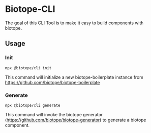 # Biotope-CLI
The goal of this CLI Tool is to make it easy to build components with biotope.

## Usage
### Init
```
npx @biotope/cli init
```
This command will initialize a new biotope-boilerplate instance from https://github.com/biotope/biotope-boilerplate

### Generate
```
npx @biotope/cli generate
```
This command will invoke the biotope generator (https://github.com/biotope/biotope-generator) to generate a biotope component.
